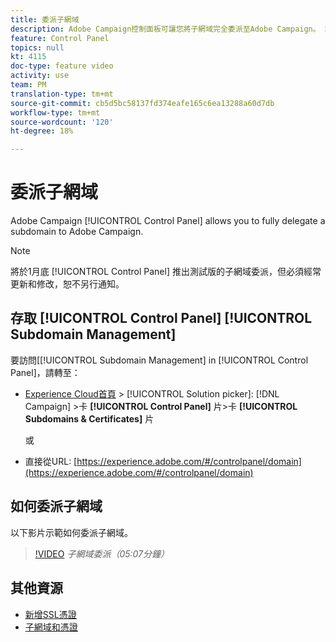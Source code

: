 ```yaml
---
title: 委派子網域
description: Adobe Campaign控制面板可讓您將子網域完全委派至Adobe Campaign。 請依照下列步驟以執行此操作。
feature: Control Panel
topics: null
kt: 4115
doc-type: feature video
activity: use
team: PM
translation-type: tm+mt
source-git-commit: cb5d5bc58137fd374eafe165c6ea13288a60d7db
workflow-type: tm+mt
source-wordcount: '120'
ht-degree: 18%

---
```



# 委派子網域

Adobe Campaign [!UICONTROL Control Panel] allows you to fully delegate a subdomain to Adobe Campaign.

>[!NOTE]
>
>將於1月底 [!UICONTROL Control Panel] 推出測試版的子網域委派，但必須經常更新和修改，恕不另行通知。

## 存取 [!UICONTROL Control Panel] [!UICONTROL Subdomain Management]

要訪問[[!UICONTROL Subdomain Management] in [!UICONTROL Control Panel]，請轉至：

* [Experience Cloud首頁](https://experience.adobe.com/#/home) > [!UICONTROL Solution picker]: [!DNL Campaign] >卡 **[!UICONTROL Control Panel]** 片>卡 **[!UICONTROL Subdomains & Certificates]** 片

   或
* 直接從URL: [https://experience.adobe.com/#/controlpanel/domain](https://experience.adobe.com/#/controlpanel/domain)

## 如何委派子網域

以下影片示範如何委派子網域。

>[!VIDEO](https://video.tv.adobe.com/v/31390?quality=12)
*子網域委派（05:07分鐘）*

## 其他資源

* [新增SSL憑證](/help/administrating/control-panel/adding-ssl-certificates.md)
* [子網域和憑證](https://docs.adobe.com/content/help/zh-Hant/control-panel/using/subdomains-and-certificates/renewing-subdomain-certificate.html)
